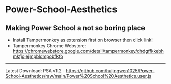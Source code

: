 # Power-School-Aesthetics
## Making Power School a not so boring place
- Install Tampermonkey as extension first on browser then click link!
- Tampermonkey Chrome Webstore: https://chromewebstore.google.com/detail/tampermonkey/dhdgffkkebhmkfjojejmpbldmpobfkfo
-----
Latest Download:
PSA v1.2 - https://github.com/hujingwen1025/Power-School-Aesthetics/raw/main/Power%20School%20Aesthetics.user.js
